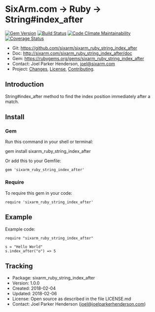 # SixArm.com → Ruby → <br> String#index_after

<!--header-open-->

[![Gem Version](https://badge.fury.io/rb/sixarm_ruby_string_index_after.svg)](http://badge.fury.io/rb/sixarm_ruby_string_index_after)
[![Build Status](https://travis-ci.org/SixArm/sixarm_ruby_string_index_after.png)](https://travis-ci.org/SixArm/sixarm_ruby_string_index_after)
[![Code Climate Maintainability](https://api.codeclimate.com/v1/badges/$id/maintainability)](https://codeclimate.com/github/SixArm/$dir/maintainability)
[![Coverage Status](https://coveralls.io/repos/SixArm/sixarm_ruby_string_index_after/badge.svg?branch=master&service=github)](https://coveralls.io/github/SixArm/sixarm_ruby_string_index_after?branch=master)

* Git: <https://github.com/sixarm/sixarm_ruby_string_index_after>
* Doc: <http://sixarm.com/sixarm_ruby_string_index_after/doc>
* Gem: <https://rubygems.org/gems/sixarm_ruby_string_index_after>
* Contact: Joel Parker Henderson, <joel@sixarm.com>
* Project: [Changes](CHANGES.md), [License](LICENSE.md), [Contributing](CONTRIBUTING.md).

<!--header-shut-->

## Introduction

String#index_after method to find the index position immediately after a match.



<!--install-opent-->

## Install

### Gem

Run this command in your shell or terminal:

gem install sixarm_ruby_string_index_after

Or add this to your Gemfile:

    gem 'sixarm_ruby_string_index_after'

### Require

To require this gem in your code:

    require 'sixarm_ruby_string_index_after'

<!--install-shut-->



## Example

Example code:

    require "sixarm_ruby_string_index_after"

    s = "Hello World"
    s.index_after("o") => 5


## Tracking

* Package: sixarm_ruby_string_index_after
* Version: 1.0.0
* Created: 2018-02-04
* Updated: 2018-02-06
* License: Open source as described in the file LICENSE.md
* Contact: Joel Parker Henderson (joel@joelparkerhenderson.com)
